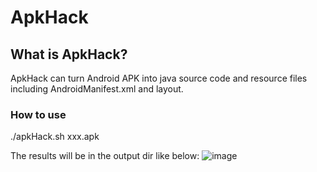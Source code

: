 # ApkHack

## What is ApkHack?

ApkHack can turn Android APK into java source code and resource files including AndroidManifest.xml and layout.

### How to use
./apkHack.sh xxx.apk

The results will be in the output dir like below:
 ![image](https://github.com/hello2mao/ApkHack/raw/master/pic/result.png)
